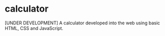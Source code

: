# calculator

[UNDER DEVELOPMENT] A calculator developed into the web using basic HTML, CSS and JavaScript.
